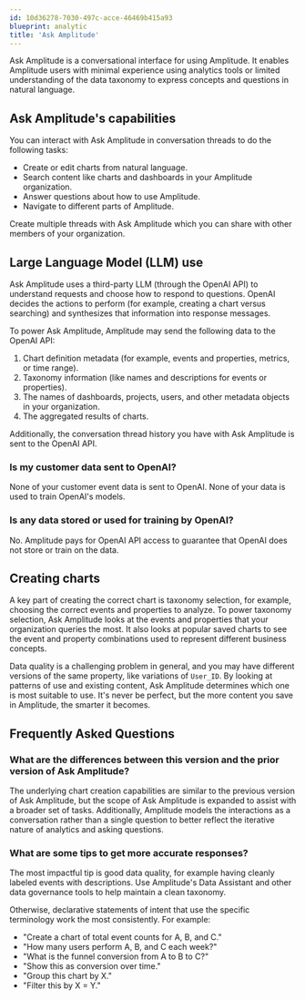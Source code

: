 ```yaml
---
id: 10d36278-7030-497c-acce-46469b415a93
blueprint: analytic
title: 'Ask Amplitude'
---
```

Ask Amplitude is a conversational interface for using Amplitude. It enables Amplitude users with minimal experience using analytics tools or limited understanding of the data taxonomy to express concepts and questions in natural language.

## Ask Amplitude's capabilities

You can interact with Ask Amplitude in conversation threads to do the following tasks:
- Create or edit charts from natural language.
- Search content like charts and dashboards in your Amplitude organization.
- Answer questions about how to use Amplitude.
- Navigate to different parts of Amplitude.

Create multiple threads with Ask Amplitude which you can share with other members of your organization.

## Large Language Model (LLM) use

Ask Amplitude uses a third-party LLM (through the OpenAI API) to understand requests and choose how to respond to questions. OpenAI decides the actions to perform (for example, creating a chart versus searching) and  synthesizes that information into response messages.

To power Ask Amplitude, Amplitude may send the following data to the OpenAI API:
1. Chart definition metadata (for example, events and properties, metrics, or time range).
2. Taxonomy information (like names and descriptions for events or properties).
3. The names of dashboards, projects, users, and other metadata objects in your organization.
4. The aggregated results of charts.

Additionally, the conversation thread history you have with Ask Amplitude is sent to the OpenAI API.

### Is my customer data sent to OpenAI?

None of your customer event data is sent to OpenAI. None of your data is used to train OpenAI's models. 

### Is any data stored or used for training by OpenAI?

No. Amplitude pays for OpenAI API access to guarantee that OpenAI does not store or train on the data.

## Creating charts

A key part of creating the correct chart is taxonomy selection, for example, choosing the correct events and properties to analyze. To power taxonomy selection, Ask Amplitude looks at the events and properties that your organization queries the most. It also looks at popular saved charts to see the event and property combinations used to represent different business concepts.

Data quality is a challenging problem in general, and you may have different versions of the same property, like variations of `User_ID`. By looking at patterns of use and existing content, Ask Amplitude determines which one is most suitable to use. It's never be perfect, but the more content you save in Amplitude, the smarter it becomes.

## Frequently Asked Questions

### What are the differences between this version and the prior version of Ask Amplitude?

The underlying chart creation capabilities are similar to the previous version of Ask Amplitude, but  the scope of Ask Amplitude is expanded to assist with a broader set of tasks. Additionally, Amplitude models the interactions as a conversation rather than a single question to better reflect the iterative nature of analytics and asking questions.

### What are some tips to get more accurate responses?

The most impactful tip is good data quality, for example having cleanly labeled events with descriptions. Use Amplitude's Data Assistant and other data governance tools to help maintain a clean taxonomy.

Otherwise, declarative statements of intent that use the specific terminology work the most consistently. For example:
- "Create a chart of total event counts for A, B, and C."
- "How many users perform A, B, and C each week?"
- "What is the funnel conversion from A to B to C?"
- "Show this as conversion over time."
- "Group this chart by X."
- "Filter this by X = Y."
